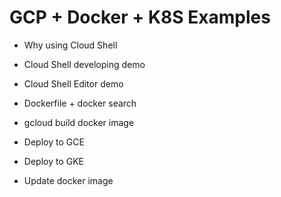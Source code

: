 # GCP + Docker + K8S Examples

- Why using Cloud Shell

- Cloud Shell developing demo

- Cloud Shell Editor demo

- Dockerfile + docker search

- gcloud build docker image

- Deploy to GCE

- Deploy to GKE

- Update docker image

